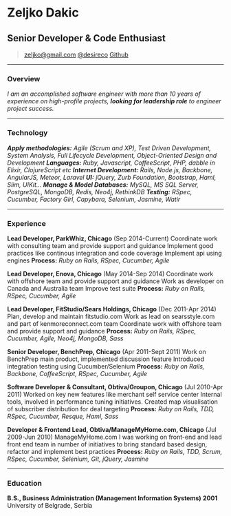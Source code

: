 # Zeljko Dakic
## Senior Developer & Code Enthusiast

> [zeljko@gmail.com](mailto:zeljko@gmail.com)
> [@desireco](http://twitter.com/desireco) [Github](http://www.github.com/desireco)


------
### Overview

_I am an accomplished software engineer with more than 10 years of experience on high-profile projects, **looking for leadership role** to engineer project success._

------

### Technology

**_Apply methodologies:_** _Agile (Scrum and XP), Test Driven Development, System Analysis, Full Lifecycle Development, Object-Oriented Design and Development_
**_Languages:_** _Ruby, Javascript, CoffeeScript, PHP, dabble in Elixir, ClojureScript etc_
**_Internet Development:_** _Rails, Node.js, Backbone, AngularJS, Meteor, Laravel_
**_UI:_** _jQuery, Zurb Foundation, Bootstrap, Haml, Slim, UIKit..._
**_Manage & Model Databases:_** _MySQL, MS SQL Server, PostgreSQL, MongoDB, Redis, Neo4j, RethinkDB_
**_Testing:_** _RSpec, Cucumber, Factory Girl, Capybara, Selenium, Jasmine, Watir_

------

### Experience

**Lead Developer, ParkWhiz, Chicago** (Sep 2014-Current)
  Coordinate work with consulting team and provide support and guidance
  Implement good practices like continous integration and code coverage
  Implement api using engines
  **Process:** _Ruby on Rails, RSpec, Cucumber, Agile_


**Lead Developer, Enova, Chicago** (May 2014-Sep 2014)
  Coordinate work with offshore team and provide support and guidance
  Work as developer on Canada and Australia team
  Improve test suite
  **Process:** _Ruby on Rails, RSpec, Cucumber, Agile_

**Lead Developer, FitStudio/Sears Holdings, Chicago** (Dec 2011-Apr 2014)
  Plan, develop and maintain fitstudio.com
  Work as lead on searsstyle.com and part of kenmoreconnect.com team
  Coordinate work with offshore team and provide support and guidance
  **Process:** _Ruby on Rails, RSpec, Cucumber, Agile, Neo4j, MongoDB, Sass_

**Senior Developer, BenchPrep, Chicago** (Apr 2011-Sept 2011)
  Work on BenchPrep main product, implemented discussion feature
  Introduced integration testing using Cucumber/Selenium
  **Process:** _Ruby on Rails, Backbone, CoffeeScript, RSpec, Cucumber, Agile_

**Software Developer & Consultant, Obtiva/Groupon, Chicago** (Jul 2010-Apr 2011) 
  Worked on key new features like merchant self service center
  Internal tools, involved in performance tuning initiatives.
  Created map visualisation of subscriber distribution for deal targeting
  **Process:** _Ruby on Rails, TDD, RSpec, Cucumber, Resque, Haml, Sass_

**Developer & Frontend Lead, Obtiva/ManageMyHome.com, Chicago** (Jul 2009-Jun 2010)
  ManageMyHome.com I was working on front-end and lead front end team in number of initiatives to bring standard based design, refactor and implement best practices
  **Process:** _Ruby on Rails, TDD, Scrum, RSpec, Cucumber, Selenium, Git, jQuery, Jasmine_

------

### Education

**B.S., Business Administration (Management Information Systems)**  __2001__
  University of Belgrade, Serbia
